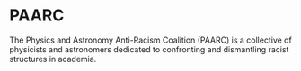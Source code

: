 # PAARC

The Physics and Astronomy Anti-Racism Coalition (PAARC) is a collective of physicists and astronomers dedicated to confronting and dismantling racist structures in academia.
